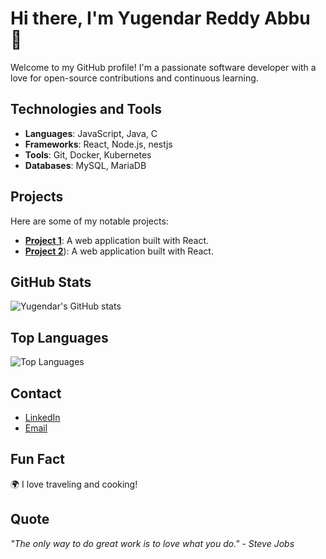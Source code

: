 # Hi there, I'm Yugendar Reddy Abbu 👋

Welcome to my GitHub profile! I'm a passionate software developer with a love for open-source contributions and continuous learning.

## Technologies and Tools

- **Languages**: JavaScript, Java, C
- **Frameworks**: React, Node.js, nestjs
- **Tools**: Git, Docker, Kubernetes
- **Databases**: MySQL, MariaDB

## Projects

Here are some of my notable projects:

- [**Project 1**](https://github.com/Yugendarreddyabbu/Yugendarreddyabbu): A web application built with React.
- [**Project 2**](https://github.com/Yugendarreddyabbu/Admin-Management-Portal)): A web application built with React.


## GitHub Stats

![Yugendar's GitHub stats](https://github-readme-stats.vercel.app/api?username=Yugendarreddyabbu&show_icons=true&theme=radical)

## Top Languages

![Top Languages](https://github-readme-stats.vercel.app/api/top-langs/?username=Yugendarreddyabbu&layout=compact&theme=radical)

## Contact

- [LinkedIn](https://www.linkedin.com/in/yugendarreddy-abbu-68a016249?utm_source=share&utm_campaign=share_via&utm_content=profile&utm_medium=android_app)
- [Email](mailto:yugendarreddy203@gmail.com)

## Fun Fact

🌍 I love traveling and cooking!

## Quote

_"The only way to do great work is to love what you do." - Steve Jobs_

